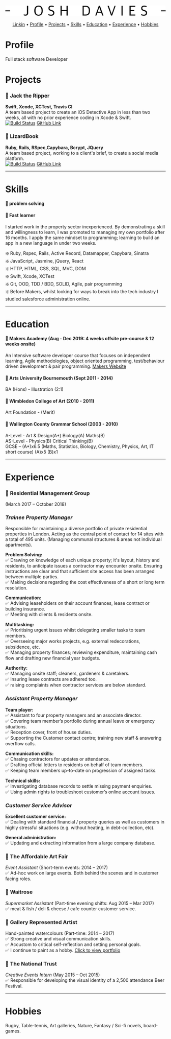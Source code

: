 <div align="center">
  
![alt text](https://github.com/JoshDavies/CV/blob/master/JoshDavies.png?raw=true)  
  
</div>

<p align="center">
  <a href="https://www.linkedin.com/in/joshua-davies-70bb75128/">Linkin</a> •
  <a href="#Profile">Profile</a> •
  <a href="#Projects">Projects</a> •
  <a href="#Skills">Skills</a> •
  <a href="#Education">Education</a> •
  <a href="#Experience">Experience</a> •
  <a href="#Hobbies">Hobbies</a>
</p>

# Profile
Full stack software Developer

# Projects

### 🔸 Jack the Ripper
**Swift, Xcode, XCTest, Travis CI**  
A team based project to create an iOS Detective App in less than two weeks, all with no prior experience coding in Xcode & Swift.  
[![Build Status](https://travis-ci.com/robertamangiapane/Team-6-Game.svg?branch=master)](https://travis-ci.com/robertamangiapane/Team-6-Game)
[GitHub Link](https://github.com/JoshDavies/Team-6-Game)  

### 🔸 LizardBook
**Ruby, Rails, RSpec,Capybara, Bcrypt, JQuery**  
A team based project, working to a client's brief, to create a social media platform.  
[![Build Status](https://travis-ci.com/Mezela/acebook--LizardBook-.svg?branch=master)](https://travis-ci.com/Mezela/acebook--LizardBook-)
[GitHub Link](https://github.com/JoshDavies/acebook--LizardBook-)  

-------------
# Skills
#### 🔸 problem solving

#### 🔸 Fast learner
I started work in the property sector inexperienced. By demonstrating a skill and willingness to learn, I was promoted to managing my own portfolio after 16 months. I apply the same mindset to programming; learning to build an app in a new language in under two weeks.

❇️ Ruby, Rspec, Rails, Active Record, Datamapper, Capybara, Sinatra  
❇️ JavaScript, Jasmine, jQuery, React  
❇️ HTTP, HTML, CSS, SQL, MVC, DOM  
❇️ Swift, Xcode, XCTest  
❇️ Git, OOD, TDD / BDD, SOLID, Agile, pair programming  
❇️ Before Makers, whilst looking for ways to break into the tech industry I studied salesforce administration online.  

-----------
# Education

#### 🔸 Makers Academy (Aug - Dec 2019: 4 weeks offsite pre-course & 12 weeks onsite)
An Intensive software developer course that focuses on independent learning, Agile methodologies, object oriented programming, test/behaviour driven development & pair programming.
[Makers Website](https://makers.tech/)

#### 🔸 Arts University Bournemouth (Sept 2011 - 2014)
BA (Hons) - Illustration (2:1)

#### 🔸 Wimbledon College of Art (2010 - 2011)
Art Foundation - (Merit)

#### 🔸 Wallington County Grammar School (2003 - 2010)
A-Level - Art & Design(A*) Biology(A) Maths(B)  
AS-Level - Physics(B) Critical Thinking(B)  
GCSE – (A*)x6.5 (Maths, Statistics, Biology, Chemistry, Physics, Art, IT short course)
(A)x5 (B)x1

----------------
# Experience

### 🔸 **Residential Management Group**
(March 2017 – October 2018)  
### *Trainee Property Manager*  
Responsible for maintaining a diverse portfolio of private residential properties in London. Acting as the central point of contact for 14 sites with a total of 495 units. (Managing communal structures & areas not individual apartments).

**Problem Solving:**  
✅ Drawing on knowledge of each unique property; it's layout, history and residents, to anticipate issues a contractor may encounter onsite. Ensuring instructions are clear and that sufficient site access has been arranged between multiple parties.  
✅ Making decisions regarding the cost effectiveness of a short or long term resolution.

**Communication:**  
✅ Advising leaseholders on their account finances, lease contract or building insurance.  
✅ Meeting with clients & residents onsite.

**Multitasking:**    
✅ Prioritising urgent issues whilst delegating smaller tasks to team members.  
✅ Overseeing major works projects, e.g. external redecorations, subsidence, etc.  
✅ Managing property finances; reviewing expenditure, maintaining cash flow and drafting new financial year budgets.

**Authority:**    
✅ Managing onsite staff; cleaners, gardeners & caretakers.  
✅ Insuring lease contracts are adhered too.  
✅ raising complaints when contractor services are below standard.  

### *Assistant Property Manager*
**Team player:**  
✅ Assistant to four property managers and an associate director.   
✅ Covering team member’s portfolio during annual leave or emergency situations.  
✅ Reception cover, front of house duties.  
✅ Supporting the Customer contact centre; training new staff & answering overflow calls.

**Communication skills:**  
✅ Chasing contractors for updates or attendance.  
✅ Drafting official letters to residents on behalf of team members.  
✅ Keeping team members up-to-date on progression of assigned tasks.

**Technical skills:**  
✅ Investigating database records to settle missing payment enquiries.  
✅ Using admin rights to troubleshoot customer’s online account issues.

### *Customer Service Advisor*  
**Excellent customer service:**  
✅ Dealing with standard financial / property queries as well as customers in highly stressful situations (e.g. without heating, in debt-collection, etc).  

**General administration:**  
✅ Updating and extracting information from a large company database.

### 🔸 **The Affordable Art Fair**
 *Event Assistant* (Short-term events: 2014 – 2017)   
✅ Ad-hoc work on large events. Both behind the scenes and in customer facing roles.

### 🔸 **Waitrose**  
*Supermarket Assistant* (Part-time evening shifts: Aug 2015 – Mar 2017)   
✅ meat & fish / deli & cheese / cafe counter customer service.

### 🔸 **Gallery Represented Artist**
Hand-painted watercolours (Part-time: 2014 – 2017)   
✅ Strong creative and visual communication skills.  
✅ Accustom to critical self-reflection and setting personal goals.  
✅ I continue to paint as a hobby. [Click to view portfolio](http://www.jdaviesillustration.com/)

### 🔸 **The National Trust**
*Creative Events Intern* (May 2015 – Oct 2015)   
✅ Responsible for developing the visual identity of a 2,500 attendance Beer Festival.

--------
# Hobbies
Rugby, Table-tennis, Art galleries, Nature, Fantasy / Sci-fi novels, board-games.
